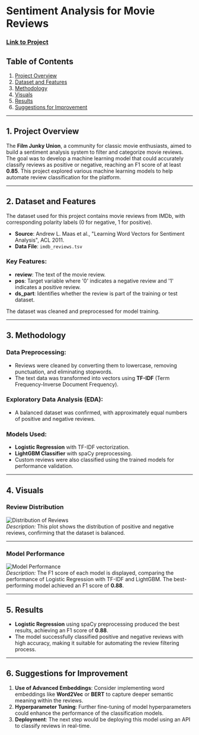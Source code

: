 # Sentiment Analysis for Movie Reviews

### [Link to Project](https://github.com/arr225/Data_Projects_TripleTen/blob/6d9b87bbbdd60b489966af996f7174035a6cef58/Sentiment%20Analysis%20for%20Movie%20Reviews/Film%20Junky%20Union%20%E2%80%93%20Sentiment%20Analysis%20for%20Movie%20Reviews%20Project.ipynb)

## Table of Contents
1. [Project Overview](#project-overview)
2. [Dataset and Features](#dataset-and-features)
3. [Methodology](#methodology)
4. [Visuals](#visuals)
5. [Results](#results)
6. [Suggestions for Improvement](#suggestions-for-improvement)

---

## 1. Project Overview
The **Film Junky Union**, a community for classic movie enthusiasts, aimed to build a sentiment analysis system to filter and categorize movie reviews. The goal was to develop a machine learning model that could accurately classify reviews as positive or negative, reaching an F1 score of at least **0.85**. This project explored various machine learning models to help automate review classification for the platform.

---

## 2. Dataset and Features
The dataset used for this project contains movie reviews from IMDb, with corresponding polarity labels (0 for negative, 1 for positive).

- **Source**: Andrew L. Maas et al., "Learning Word Vectors for Sentiment Analysis", ACL 2011.
- **Data File**: `imdb_reviews.tsv`

### Key Features:
- **review**: The text of the movie review.
- **pos**: Target variable where '0' indicates a negative review and '1' indicates a positive review.
- **ds_part**: Identifies whether the review is part of the training or test dataset.

The dataset was cleaned and preprocessed for model training.

---

## 3. Methodology
### Data Preprocessing:
- Reviews were cleaned by converting them to lowercase, removing punctuation, and eliminating stopwords.
- The text data was transformed into vectors using **TF-IDF** (Term Frequency-Inverse Document Frequency).

### Exploratory Data Analysis (EDA):
- A balanced dataset was confirmed, with approximately equal numbers of positive and negative reviews.

### Models Used:
- **Logistic Regression** with TF-IDF vectorization.
- **LightGBM Classifier** with spaCy preprocessing.
- Custom reviews were also classified using the trained models for performance validation.

---

## 4. Visuals

### Review Distribution
![Distribution of Reviews](#)  
*Description:* This plot shows the distribution of positive and negative reviews, confirming that the dataset is balanced.

---

### Model Performance
![Model Performance](#)  
*Description:* The F1 score of each model is displayed, comparing the performance of Logistic Regression with TF-IDF and LightGBM. The best-performing model achieved an F1 score of **0.88**.

---

## 5. Results
- **Logistic Regression** using spaCy preprocessing produced the best results, achieving an F1 score of **0.88**.
- The model successfully classified positive and negative reviews with high accuracy, making it suitable for automating the review filtering process.

---

## 6. Suggestions for Improvement

1. **Use of Advanced Embeddings**: Consider implementing word embeddings like **Word2Vec** or **BERT** to capture deeper semantic meaning within the reviews.
2. **Hyperparameter Tuning**: Further fine-tuning of model hyperparameters could enhance the performance of the classification models.
3. **Deployment**: The next step would be deploying this model using an API to classify reviews in real-time.
